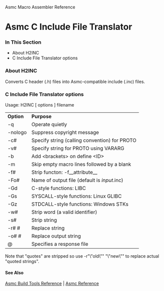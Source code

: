 Asmc Macro Assembler Reference

# Asmc C Include File Translator

### In This Section

- About H2INC
- C Include File Translator options

### About H2INC

Converts C header (.h) files into Asmc-compatible include (.inc) files.

### C Include File Translator options

Usage: H2INC [ options ] filename

<table>
<tr><td><b>Option</b></td><td><b>Purpose</b></td></tr>
<tr><td>-q</td><td>Operate quietly</td></tr>
<tr><td>-nologo</td><td>Suppress copyright message</td></tr>
<tr><td>-c#</td><td>Specify string (calling convention) for PROTO</td></tr>
<tr><td>-v#</td><td>Specify string for PROTO using VARARG</td></tr>
<tr><td>-b</td><td>Add &lt;brackets&gt; on define &lt;ID&gt;</td></tr>
<tr><td>-m</td><td>Skip empty macro lines followed by a blank</td></tr>
<tr><td>-f#</td><td>Strip functon: -f__attribute__</td></tr>
<tr><td>-Fo#</td><td>Name of output file (default is <i>input</i>.inc)</td></tr>
<tr><td>-Gd</td><td>C-style functions: LIBC</td></tr>
<tr><td>-Gs</td><td>SYSCALL-style functions: Linux GLIBC</td></tr>
<tr><td>-Gz</td><td>STDCALL-style functions: Windows STKs</td></tr>
<tr><td>-w#</td><td>Strip word (a valid identifier)</td></tr>
<tr><td>-s#</td><td>Strip string</td></tr>
<tr><td>-r# #</td><td>Replace string</td></tr>
<tr><td>-o# #</td><td>Replace output string</td></tr>
<tr><td>@</td><td>Specifies a response file</td></tr>
</table>

Note that "quotes" are stripped so use -r"\\"old\\"" "\\"new\\"" to replace actual "quoted strings".

#### See Also

[Asmc Build Tools Reference](../readme.md) | [Asmc Reference](../../readme.md)
